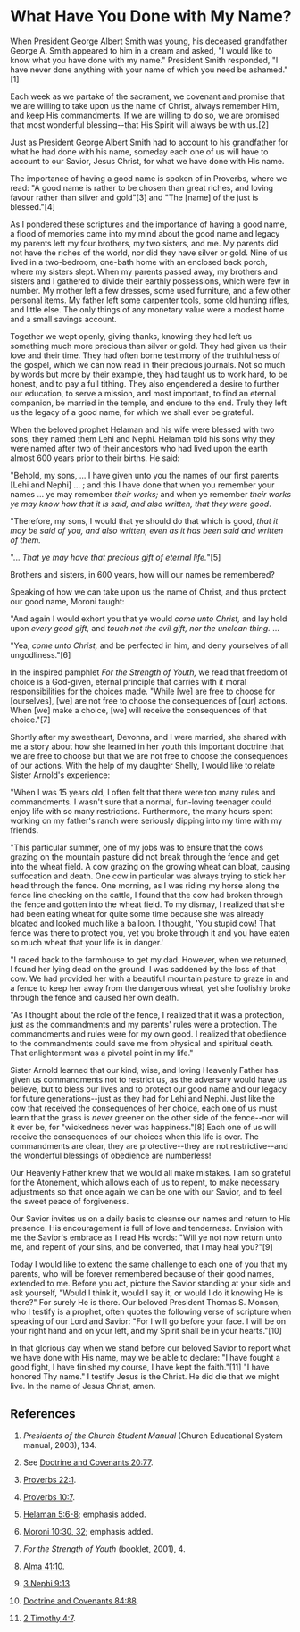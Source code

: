 # What Have You Done with My Name?

When President George Albert Smith was young, his deceased grandfather George
A. Smith appeared to him in a dream and asked, "I would like to know what you
have done with my name." President Smith responded, "I have never done
anything with your name of which you need be ashamed."[1]

Each week as we partake of the sacrament, we covenant and promise that we are
willing to take upon us the name of Christ, always remember Him, and keep His
commandments. If we are willing to do so, we are promised that most wonderful
blessing--that His Spirit will always be with us.[2]

Just as President George Albert Smith had to account to his grandfather for
what he had done with his name, someday each one of us will have to account to
our Savior, Jesus Christ, for what we have done with His name.

The importance of having a good name is spoken of in Proverbs, where we read:
"A good name is rather to be chosen than great riches, and loving favour
rather than silver and gold"[3] and "The [name] of the just is blessed."[4]

As I pondered these scriptures and the importance of having a good name, a
flood of memories came into my mind about the good name and legacy my parents
left my four brothers, my two sisters, and me. My parents did not have the
riches of the world, nor did they have silver or gold. Nine of us lived in a
two-bedroom, one-bath home with an enclosed back porch, where my sisters
slept. When my parents passed away, my brothers and sisters and I gathered to
divide their earthly possessions, which were few in number. My mother left a
few dresses, some used furniture, and a few other personal items. My father
left some carpenter tools, some old hunting rifles, and little else. The only
things of any monetary value were a modest home and a small savings account.

Together we wept openly, giving thanks, knowing they had left us something
much more precious than silver or gold. They had given us their love and their
time. They had often borne testimony of the truthfulness of the gospel, which
we can now read in their precious journals. Not so much by words but more by
their example, they had taught us to work hard, to be honest, and to pay a
full tithing. They also engendered a desire to further our education, to serve
a mission, and most important, to find an eternal companion, be married in the
temple, and endure to the end. Truly they left us the legacy of a good name,
for which we shall ever be grateful.

When the beloved prophet Helaman and his wife were blessed with two sons, they
named them Lehi and Nephi. Helaman told his sons why they were named after two
of their ancestors who had lived upon the earth almost 600 years prior to
their births. He said:

"Behold, my sons, ... I have given unto you the names of our first parents [Lehi
and Nephi] ... ; and this I have done that when you remember your names ... ye may
remember _their works;_ and when ye remember _their works ye may know how that
it is said, and also written, that they were good_.

"Therefore, my sons, I would that ye should do that which is good, _that it
may be said of you, and also written, even as it has been said and written of
them._

"... _That ye may have that precious gift of eternal life._"[5]

Brothers and sisters, in 600 years, how will our names be remembered?

Speaking of how we can take upon us the name of Christ, and thus protect our
good name, Moroni taught:

"And again I would exhort you that ye would _come unto Christ,_ and lay hold
upon _every good gift,_ and _touch not the evil gift, nor the unclean thing._
...

"Yea, _come unto Christ,_ and be perfected in him, and deny yourselves of all
ungodliness."[6]

In the inspired pamphlet _For the Strength of Youth,_ we read that freedom of
choice is a God-given, eternal principle that carries with it moral
responsibilities for the choices made. "While [we] are free to choose for
[ourselves], [we] are not free to choose the consequences of [our] actions.
When [we] make a choice, [we] will receive the consequences of that
choice."[7]

Shortly after my sweetheart, Devonna, and I were married, she shared with me a
story about how she learned in her youth this important doctrine that we are
free to choose but that we are not free to choose the consequences of our
actions. With the help of my daughter Shelly, I would like to relate Sister
Arnold's experience:

"When I was 15 years old, I often felt that there were too many rules and
commandments. I wasn't sure that a normal, fun-loving teenager could enjoy
life with so many restrictions. Furthermore, the many hours spent working on
my father's ranch were seriously dipping into my time with my friends.

"This particular summer, one of my jobs was to ensure that the cows grazing on
the mountain pasture did not break through the fence and get into the wheat
field. A cow grazing on the growing wheat can bloat, causing suffocation and
death. One cow in particular was always trying to stick her head through the
fence. One morning, as I was riding my horse along the fence line checking on
the cattle, I found that the cow had broken through the fence and gotten into
the wheat field. To my dismay, I realized that she had been eating wheat for
quite some time because she was already bloated and looked much like a
balloon. I thought, 'You stupid cow! That fence was there to protect you, yet
you broke through it and you have eaten so much wheat that your life is in
danger.'

"I raced back to the farmhouse to get my dad. However, when we returned, I
found her lying dead on the ground. I was saddened by the loss of that cow. We
had provided her with a beautiful mountain pasture to graze in and a fence to
keep her away from the dangerous wheat, yet she foolishly broke through the
fence and caused her own death.

"As I thought about the role of the fence, I realized that it was a
protection, just as the commandments and my parents' rules were a protection.
The commandments and rules were for my own good. I realized that obedience to
the commandments could save me from physical and spiritual death. That
enlightenment was a pivotal point in my life."

Sister Arnold learned that our kind, wise, and loving Heavenly Father has
given us commandments not to restrict us, as the adversary would have us
believe, but to bless our lives and to protect our good name and our legacy
for future generations--just as they had for Lehi and Nephi. Just like the cow
that received the consequences of her choice, each one of us must learn that
the grass is _never_ greener on the other side of the fence--nor will it ever
be, for "wickedness never was happiness."[8] Each one of us will receive the
consequences of our choices when this life is over. The commandments are
clear, they are protective--they are not restrictive--and the wonderful
blessings of obedience are numberless!

Our Heavenly Father knew that we would all make mistakes. I am so grateful for
the Atonement, which allows each of us to repent, to make necessary
adjustments so that once again we can be one with our Savior, and to feel the
sweet peace of forgiveness.

Our Savior invites us on a daily basis to cleanse our names and return to His
presence. His encouragement is full of love and tenderness. Envision with me
the Savior's embrace as I read His words: "Will ye not now return unto me, and
repent of your sins, and be converted, that I may heal you?"[9]

Today I would like to extend the same challenge to each one of you that my
parents, who will be forever remembered because of their good names, extended
to me. Before you act, picture the Savior standing at your side and ask
yourself, "Would I think it, would I say it, or would I do it knowing He is
there?" For surely He is there. Our beloved President Thomas S. Monson, who I
testify is a prophet, often quotes the following verse of scripture when
speaking of our Lord and Savior: "For I will go before your face. I will be on
your right hand and on your left, and my Spirit shall be in your hearts."[10]

In that glorious day when we stand before our beloved Savior to report what we
have done with His name, may we be able to declare: "I have fought a good
fight, I have finished my course, I have kept the faith."[11] "I have honored
Thy name." I testify Jesus is the Christ. He did die that we might live. In
the name of Jesus Christ, amen.

## References

  1. _Presidents of the Church Student Manual_ (Church Educational System manual, 2003), 134.

  2. See [Doctrine and Covenants 20:77](https://www.lds.org/scriptures/dc-testament/dc/20.77?lang=eng#76).

  3. [Proverbs 22:1](https://www.lds.org/scriptures/ot/prov/22.1?lang=eng#0).

  4. [Proverbs 10:7](https://www.lds.org/scriptures/ot/prov/10.7?lang=eng#6).

  5. [Helaman 5:6-8](https://www.lds.org/scriptures/bofm/hel/5.6-8?lang=eng#5); emphasis added.

  6. [Moroni 10:30, 32](https://www.lds.org/scriptures/bofm/moro/10.30,32?lang=eng#29); emphasis added.

  7. _For the Strength of Youth_ (booklet, 2001), 4.

  8. [Alma 41:10](https://www.lds.org/scriptures/bofm/alma/41.10?lang=eng#9).

  9. [3 Nephi 9:13](https://www.lds.org/scriptures/bofm/3-ne/9.13?lang=eng#12).

  10. [Doctrine and Covenants 84:88](https://www.lds.org/scriptures/dc-testament/dc/84.88?lang=eng#87).

  11. [2 Timothy 4:7](https://www.lds.org/scriptures/nt/2-tim/4.7?lang=eng#6).

